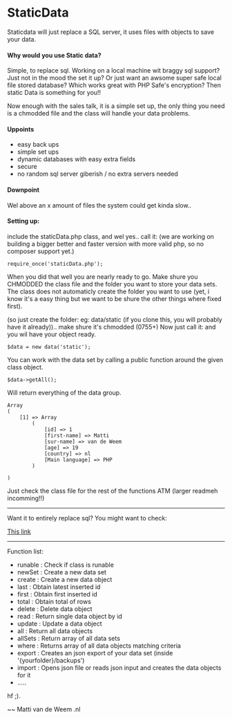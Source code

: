 StaticData
==========

Staticdata will just replace a SQL server, it uses files with objects to save your data.


#### Why would you use Static data?
Simple, to replace sql. Working on a local machine wit braggy sql support? Just not in the mood the set it up? Or just want an awsome super safe local file stored database? Which works great with PHP Safe's encryption? Then static Data is something for you!!

Now enough with the sales talk, it is a simple set up, the only thing you need is a chmodded file and the class will handle your data problems.
#### Uppoints
 - easy back ups
 - simple set ups
 - dynamic databases with easy extra fields
 - secure
 - no random sql server giberish / no extra servers needed

#### Downpoint
Wel above an x amount of files the system could get kinda slow..

#### Setting up:
include the staticData.php class, and wel yes.. call it: (we are working on building a bigger better and faster version with more valid php, so no composer support yet.)

    require_once('staticData.php');

When you did that well you are nearly ready to go.
Make shure you CHMODDED the class file and the folder you want to store your data sets.
The class does not automaticly create the folder you want to use (yet, i know it's a easy thing but we want to be shure the other things where fixed first).

(so just create the folder: eg: data/static (if you clone this, you will probably have it already)).. make shure it's chmodded (0755+)
Now just call it: and you wil have your object ready.

    $data = new data('static');
You can work with the data set by calling a public function around the given class object.

    $data->getAll();

Will return everything of the data group.

    Array
    (
        [1] => Array
            (
                [id] => 1
                [first-name] => Matti
                [sur-name] => van de Weem
                [age] => 19
                [country] => nl
                [Main language] => PHP
            )

    )

Just check the class file for the rest of the functions ATM (larger readmeh incomming!!)

___
Want it to entirely replace sql? You might want to check:

[This link](https://github.com/search?utf8=%E2%9C%93&q=php+sql+array)


___
Function list:
 - runable  : Check if class is runable
 - newSet   : Create a new data set
 - create   : Create a new data object
 - last     : Obtain latest inserted id
 - first    : Obtain first inserted id
 - total    : Obtain total of rows
 - delete   : Delete data object
 - read     : Return single data object by id
 - update   : Update a data object
 - all      : Return all data objects
 - allSets  : Return array of all data sets
 - where    : Returns array of all data objects matching criteria
 - export   : Creates an json export of your data set (inside '{yourfolder}/backups')
 - import   : Opens json file or reads json input and creates the data objects for it
 - .....

hf ;).

~~ Matti van de Weem .nl
